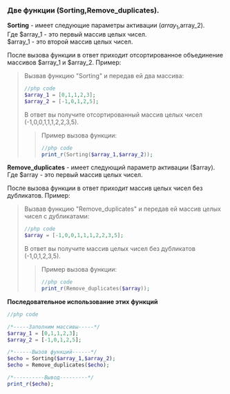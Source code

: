 ### Две функции (Sorting,Remove_duplicates). 

**Sorting** - имеет следующие параметры активации ($array_1,$array_2). <br>
Где $array_1 - это первый массив целых чисел.<br>
$array_1 - это второй массив целых чисел.<br>

После вызова функции в ответ приходит отсортированное объединение массивов $array_1 и $array_2.
Пример:
> Вызвав функцию "Sorting" и передав ей два массива: <br>
> ```php 
> //php code 
> $array_1 = [0,1,1,2,3];
> $array_2 = [-1,0,1,2,5]; 
> ```
> В ответ вы получите отсортированный массив целых чисел (-1,0,0,1,1,1,2,2,3,5). <br>
>> Пример вызова функции:
>> ```php 
>> //php code 
>> print_r(Sorting($array_1,$array_2));
>> ```


**Remove_duplicates** - имеет следующий параметр активации ($array). <br>
Где $array - это первый массив целых чисел.<br>

После вызова функции в ответ приходит массив целых чисел без дубликатов.
Пример:
> Вызвав функцию "Remove_duplicates" и передав ей массив целых чисел с дубликатами: <br>
> ```php 
> //php code 
> $array = [-1,0,0,1,1,1,2,2,3,5];
> ```
> В ответ вы получите массив целых чисел без дубликатов (-1,0,1,2,3,5). <br>
>> Пример вызова функции:
>> ```php 
>> //php code 
>> print_r(Remove_duplicates($array));
>> ```

**Последовательное использование этих функций** 
```php 
//php code 

/*-----Заполним массивы-----*/
$array_1 = [0,1,1,2,3];
$array_2 = [-1,0,1,2,5];

/*------Вызов функций------*/
$echo = Sorting($array_1,$array_2);
$echo = Remove_duplicates($echo);

/*----------Вывод---------*/
print_r($echo);
```
